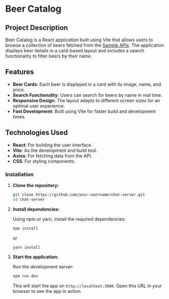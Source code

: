# Beer Catalog

## Project Description
Beer Catalog is a React application built using Vite that allows users to browse a collection of beers fetched from the [Sample APIs](https://api.sampleapis.com/beers/ale). The application displays beer details in a card-based layout and includes a search functionality to filter beers by their name.

## Features
- **Beer Cards**: Each beer is displayed in a card with its image, name, and price.
- **Search Functionality**: Users can search for beers by name in real time.
- **Responsive Design**: The layout adapts to different screen sizes for an optimal user experience.
- **Fast Development**: Built using Vite for faster build and development times.

## Technologies Used
- **React**: For building the user interface.
- **Vite**: As the development and build tool.
- **Axios**: For fetching data from the API.
- **CSS**: For styling components.

### Installation

1. **Clone the repository:**

   ```bash
   git clone https://github.com/your-username/chat-server.git
   cd chat-server
   ```

2. **Install dependencies:**

   Using npm or yarn, install the required dependencies:

   ```bash
   npm install
   ```

   or

   ```bash
   yarn install
   ```

3. **Start the application:**

   Run the development server:

   ```bash
   npm run dev
   ```

   This will start the app on `http://localhost:3000`. Open this URL in your browser to see the app in action.
